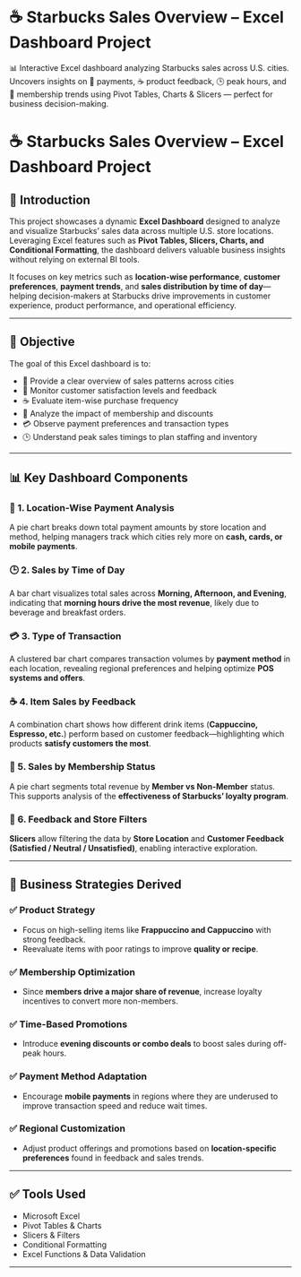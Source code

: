 # ☕ Starbucks Sales Overview – Excel Dashboard Project

📊 Interactive Excel dashboard analyzing Starbucks sales across U.S. cities. Uncovers insights on 🧾 payments, ☕ product feedback, 🕒 peak hours, and 👥 membership trends using Pivot Tables, Charts &amp; Slicers — perfect for business decision-making.

# ☕ Starbucks Sales Overview – Excel Dashboard Project

## 📌 Introduction  
This project showcases a dynamic **Excel Dashboard** designed to analyze and visualize Starbucks’ sales data across multiple U.S. store locations. Leveraging Excel features such as **Pivot Tables, Slicers, Charts, and Conditional Formatting**, the dashboard delivers valuable business insights without relying on external BI tools.

It focuses on key metrics such as **location-wise performance**, **customer preferences**, **payment trends**, and **sales distribution by time of day**—helping decision-makers at Starbucks drive improvements in customer experience, product performance, and operational efficiency.

---

## 🎯 Objective  
The goal of this Excel dashboard is to:
- 📍 Provide a clear overview of sales patterns across cities  
- 💬 Monitor customer satisfaction levels and feedback  
- ☕ Evaluate item-wise purchase frequency  
- 💸 Analyze the impact of membership and discounts  
- 💳 Observe payment preferences and transaction types  
- 🕒 Understand peak sales timings to plan staffing and inventory  

---

## 📊 Key Dashboard Components

### 📍 1. Location-Wise Payment Analysis  
A pie chart breaks down total payment amounts by store location and method, helping managers track which cities rely more on **cash, cards, or mobile payments**.

### 🕒 2. Sales by Time of Day  
A bar chart visualizes total sales across **Morning, Afternoon, and Evening**, indicating that **morning hours drive the most revenue**, likely due to beverage and breakfast orders.

### 💳 3. Type of Transaction  
A clustered bar chart compares transaction volumes by **payment method** in each location, revealing regional preferences and helping optimize **POS systems and offers**.

### ☕ 4. Item Sales by Feedback  
A combination chart shows how different drink items (**Cappuccino, Espresso, etc.**) perform based on customer feedback—highlighting which products **satisfy customers the most**.

### 👥 5. Sales by Membership Status  
A pie chart segments total revenue by **Member vs Non-Member** status. This supports analysis of the **effectiveness of Starbucks’ loyalty program**.

### 💬 6. Feedback and Store Filters  
**Slicers** allow filtering the data by **Store Location** and **Customer Feedback (Satisfied / Neutral / Unsatisfied)**, enabling interactive exploration.

---

## 💼 Business Strategies Derived

### ✅ Product Strategy  
- Focus on high-selling items like **Frappuccino and Cappuccino** with strong feedback.  
- Reevaluate items with poor ratings to improve **quality or recipe**.

### ✅ Membership Optimization  
- Since **members drive a major share of revenue**, increase loyalty incentives to convert more non-members.

### ✅ Time-Based Promotions  
- Introduce **evening discounts or combo deals** to boost sales during off-peak hours.

### ✅ Payment Method Adaptation  
- Encourage **mobile payments** in regions where they are underused to improve transaction speed and reduce wait times.

### ✅ Regional Customization  
- Adjust product offerings and promotions based on **location-specific preferences** found in feedback and sales trends.

---

## ✅ Tools Used  
- Microsoft Excel  
- Pivot Tables & Charts  
- Slicers & Filters  
- Conditional Formatting  
- Excel Functions & Data Validation  

---

